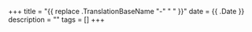 +++
title = "{{ replace .TranslationBaseName "-" " " }}"
date = {{ .Date }}
description = ""
tags = []
+++
